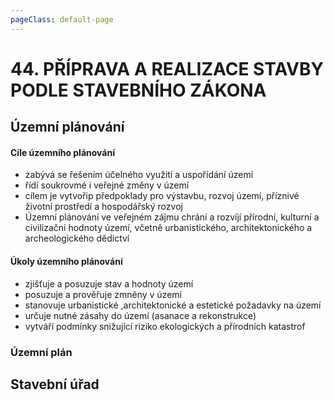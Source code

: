 ```yaml
---
pageClass: default-page
---
```


# 44. PŘÍPRAVA A REALIZACE STAVBY PODLE STAVEBNÍHO ZÁKONA

## Územní plánování

#### **Cíle územního plánování**

- zabývá se řešením účelného využití a uspořídání území
- řídí soukrovmé i veřejné změny v území
- cílem je vytvořip předpoklady pro výstavbu, rozvoj území, příznivé životní prostředí a hospodářský rozvoj
- Územní plánování ve veřejném zájmu chrání a rozvíjí přírodní, kulturní a civilizační hodnoty území, včetně urbanistického, architektonického a archeologického dědictví

#### **Úkoly územního plánování**

- zjišťuje a posuzuje stav a hodnoty území
- posuzuje a prověřuje zmněny v území
- stanovuje urbanistické ,architektonické a estetické požadavky na území
- určuje nutné zásahy do území (asanace a rekonstrukce)
- vytváří podmínky snižující riziko ekologických a přírodních katastrof


### Územní plán


## Stavební úřad